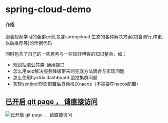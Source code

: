# spring-cloud-demo

#### 介绍
跟着视频学习的全部示例,包含springcloud 生态的各种解决方案(包含流行,停更,以后推荐等)的示例代码

同时包含了自己的一些思考与一些较好博客的知识整合，如：

- 规划抽取公共类-通用接口
- 怎么用aop解决服务降级带来的兜底方法耦合与实现问题
- 怎么使用hystrix dashboard 监控集群问题
- 实现sentinel界面配置后自动推送nacos（不需要在nacos配置）

## [已开启 git page ， 请直接访问 ](https://pocg.gitee.io/spring-cloud-demo/)
![已开启 git page ， 请直接访问](https://pocg.gitee.io/spring-cloud-demo/img/md-covery-demo.jpg)

